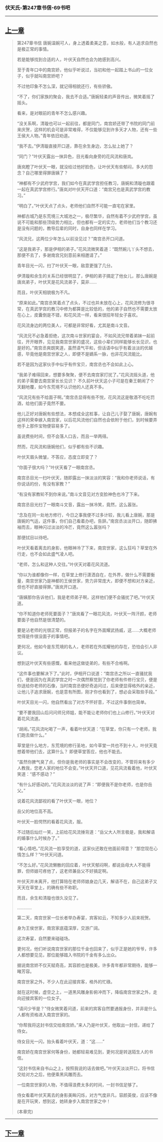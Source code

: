 ### 伏天氏-第247章书信-69书吧

--------
[上一章](./47094bd4347276b1077886882e93e4df.md)
--------


>
>
>
>第247章书信
>唐婉温婉可人，身上透着柔美之意，如水般，有人追求自然也是极正常的事情。
>
>若是能够找到合适的人，叶伏天自然也会为她感到高兴。
>
>至于青年口中的南宫娇，他似乎听说过，当初和他一起踏上书山的一位女子，似乎就叫南宫娇吧？
>
>不过他印象不怎么深，就记得相貌还行，有些骄傲。
>
>“不了，你们家族的聚会，我去不合适。”唐婉轻柔的声音传出，微笑着摇了摇头。
>
>看来，是对眼前的青年不怎么感兴趣。
>
>“没关系啊，清璇也可以一起前往，都是同门，南宫娇还带了书院的同门前来庆贺，这样的机会可是非常难得，不仅能够见到许多天才人物，还有一些王侯大人物。”青年依旧劝道。
>
>“我不去。”伊清璇直接开口道，靠在余生身边，怎么扯上她了？
>
>“同门？”叶伏天露出一抹异色，目光看向身旁的花风流和唐岚。
>
>唐岚瞪了叶伏天一眼，就没给过他好脸色，让叶伏天有些郁闷，多大的怨念？自己哪里得罪唐姨了？
>
>“神都有不少武府学宫，我们如今在真武学宫担任教习，唐婉和清璇也跟着一起在真武学宫修行。”唐岚对叶伏天开口道：“南宫兄也是真武学宫的教习。”
>
>“明白了。”叶伏天点了点头，老师他们自然不可能一直宅在家里。
>
>神都古城乃是东荒境三大城池之一，极尽繁华，自然有着不少武府学宫，虽说不可能和那些顶级势力相比，但也都有一定的实力，老师他们当个教习还是没有问题的，教导后辈的同时，自身也同样在学习。
>
>“风流兄，这两位少年怎么以前没见过？”南宫丞开口问道。
>
>“这是我弟子，那是伊相的弟子。”花风流微笑着道：“既然婉儿丫头不想去，那便不去了，多谢南宫兄刻意前来相邀请了。”
>
>青年目光一闪，扫了叶伏天一眼，敌意更强了几分。
>
>伊清璇和余生的关系已经很明显了，伊相的弟子搞定了他女儿，那么唐婉是唐岚弟子，叶伏天是花风流弟子，莫非……
>
>而且，叶伏天相貌极为不凡。
>
>“原来如此。”南宫丞笑着点了点头，不过也并未放在心上，花风流修为很寻常，在真武学宫的教习中修为都算是比较低的，他的弟子自然也不需要太放在心上，皮囊倒是不错，和花风流一样，看来很招年轻女子喜欢。
>
>花风流身边的两位美人，可都是非常好看，尤其是南斗文音。
>
>“风流兄不必急着拒绝，这次南斗世家的宴会，不如风流兄带着弟妹一起前往，开开眼界，见见我南宫世家的盛况，这些小辈们同样能够长长见识，也是好的。”南宫丞爽朗笑道，虽然语气平和，但话语中似乎有着淡淡的优越感，毕竟他是南宫世家之人，即便不是嫡系一脉，也非花风流能比。
>
>若不是因为这家伙手中似乎有件宝贝，南宫丞也不会如此上心。
>
>“我弟子难得回来，想要多聚聚，便不去南宫家打扰了。”花风流摇头道，他的弟子需要去南宫家长长见识？
>不久前叶伏天这小子可是在秦王朝闹了个天翻地覆，如今东荒境不认识他的人还真不多。
>
>“风流兄有些不给面子啊。”南宫丞显得有些不悦，花风流这是敬酒不吃吃罚酒，给他们面子竟然不要。
>
>他儿正好对唐婉有些想法，本想成全这桩事，让自己儿子娶了唐婉，唐婉有这样的荣幸嫁入南宫家，以后花风流他们自然也会依附于他们，到时候要弄他手上那件宝物便容易多了。
>
>虽说费些时间，但不会落人口舌，而且一举两得。
>
>然而，花风流和唐婉他们，似乎都有些不识趣。
>
>叶伏天眉头微皱，不答应，态度立即变了？
>
>“你面子很大吗？”叶伏天看了一眼南宫丞。
>
>南宫丞目光一扫叶伏天，随即露出一抹淡淡的笑容：“我和你老师说话，有你说话的份，有没有家教？”
>
>“有没有家教轮不到你来说。”南斗文音见对方变脸神色也冷了下来。
>
>南宫丞目光扫了一眼南斗文音，露出一抹冷笑，竟然，这么嚣张。
>
>“念及在同一处地方修行，今日之事我便不过多计较，我儿看上唐婉，那是唐婉的气运，这件事，你们自己看着办吧，告辞。”南宫丞淡淡开口，随即拂袖而去，眼神闪过淡淡的冷芒，竟然这么嚣张吗？
>
>那便拭目以待吧。
>
>叶伏天看着离去的身影，他眼神冷了下来，南宫世家，这么狂吗？草堂在外行走，也不会如此盛气凌人吧。
>
>“老师，怎么和这种人交往。”叶伏天对着花风流道。
>
>“你以为谁都像你一样，在草堂上修行潇洒自在，在外界，做什么不需要衡量，南宫世家乃是神都的王侯世家，势力非常庞大，即便不想和对方亲近，但也不好直接得罪。”唐岚开口道。
>
>“唐姨那你告诉他们，我是老师弟子啊，这样他们便不会骚扰了吧。”叶伏天道。
>
>“你不知道你老师死要面子？”唐岚看了一眼花风流，叶伏天一阵汗颜，老师要面子他自然是很清楚的。
>
>要是沾老师的光很正常，但报弟子的名字在外面耀武扬威，这……大概老师觉得是件很没面子的事情吧。
>
>更何况，他如今是东荒境的名人，老师若在外炫耀他的存在，恐怕会引人非议。
>
>想到这叶伏天有些感慨，看来他这做徒弟的，有些不合格啊。
>
>“这件事也要解决下了。”此时，伊相开口说道：“南宫丞之所以一直骚扰我们，便是因为在真武学宫之时一次偶然察觉到了你老师有件修行宝贝，便是你送给你老师的石像，当时南宫丞便好奇追问过，后来便显得格外的亲近，让他儿子追求唐婉，也是意有所图，刚才你也看到了，想必会采取些手段。”
>
>叶伏天目光一闪，他自然看出了对方不怀好意，不过这件事倒也简单。
>
>“要不要我回山后问问师兄师姐，能不能让老师你们也上山修行。”叶伏天对着花风流道。
>
>“胡闹。”花风流叱喝了一声，看着叶伏天道：“在草堂，你只有一个老师，我们跑去做什么。”
>
>草堂是什么地方，东荒境的修行圣地，如今草堂一共也不到十人，叶伏天竟想着带他们去，这算什么？
>即便草堂答应，他也不能去。
>
>“虽然你脾气臭了点，但你是我老师的事实是不会改变的，不管将来有多少人教我，您老人家的地位不会变。”叶伏天开口道，见花风流看着他，叶伏天笑道：“感不感动？”
>
>“有什么好感动的。”花风流淡淡的说了声：“即便我不是你老师，也是你岳父。”
>
>说着花风流鄙视的看了叶伏天一眼，地位？
>
>岳父的地位高不高。
>
>叶伏天一脸愕然的看着花风流，服。
>
>不过随后灿烂一笑，上前给花风流捶背道：“岳父大人所言极是，我和解语的婚事什么时候办了。”
>
>“看心情吧。”花风流一脸享受的道，这家伙还敢在他面前得意？
>“那您现在心情怎么样？”叶伏天问道。
>
>“不怎么好。”花风流懒散的回应着，叶伏天郁闷啊，都说岳母大人不能得罪，但师娘可疼他了，这老师兼岳父不好搞定啊。
>
>叶伏天并未离开，他打算陪在老师师娘身边几天，解语不在，自己这弟子又天天在草堂上，的确有些不称职。
>
>而且，余生和清璇也很久没见了。
>
>…………
>
>第二天，南宫世家一位长者举办寿宴，宾客如云，不知多少人前来祝贺。
>
>身为王侯世家，南宫家底蕴深厚，交游广阔。
>
>这次寿宴，自然要来碰碰场。
>
>更何况，他们听说南宫世家的那位千金也回来了，似乎正是她的爷爷，许多人都想要见见，那位能够踏入书院的千金有多么出众。
>
>据说南宫娇不仅天赋奇高，其容颜也是极美，许多青年都非常期待，能够一睹芳容。
>
>南宫世家之外，不少人在此迎接宾客，格外的忙碌。
>
>就在这时候，虚空之上，一道黑风雕身影俯冲而下，降临南宫世家之外，走向迎接宾客的一位女子。
>
>“请问少爷是？”侍女微笑着问道，前来的宾客自然要通报身份，并非是什么人都有资格进入南宫世家的。
>
>“你帮我将这封书信交给南宫娇。”来人乃是叶伏天，他取出一封信，递给了侍女。
>
>侍女目光一闪，抬头看着叶伏天，道：“这……”
>
>南宫娇在南宫世家何等身份，她都轻易难见到，更何况是转送陌生人的书信。
>
>“这封书信来自书山之上，按照我说的话去做吧。”叶伏天淡淡开口，将书信交给对方之后，他便乘黑风雕而去。
>
>一位南宫世家的人物，不值得浪费太多的时间，一封书信足够了。
>
>侍女看着叶伏天离去的身影美眸闪烁，对方气度非凡，容颜英俊，应该不像是在开玩笑，想到这，她转身步入南宫世家之中！
>
>(本章完)
>
>

--------
[下一章](./f2f76ea6c531912cc3c2e2a35ebff118.md)
--------

